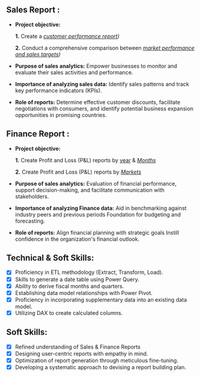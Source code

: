 ## Sales Report :


- **Project objective:** 

    **1.** Create a _[customer performance report](https://github.com/Sachu2908/Excel-Sales-Analytics/blob/main/Customer%20Performance%20Report.pdf))_ 

    **2.** Conduct a comprehensive comparison between _[market performance and sales targets](https://github.com/Sachu2908/Excel-Sales-Analytics/blob/main/Customer%20Performance%20Report.pdf))_

- **Purpose of sales analytics:** Empower businesses to monitor and evaluate their sales activities and performance.

- **Importance of analyzing sales data:** Identify sales patterns and track key performance indicators (KPIs).

- **Role of reports:** Determine effective customer discounts, facilitate negotiations with consumers, and identify potential business expansion opportunities in promising countries.


## Finance Report :

- **Project objective:** 

    **1.** Create Profit and Loss (P&L) reports by [year](https://github.com/Sachu2908/Excel-Sales-Analytics/blob/main/P%20%26%20L%20Statement%20by%20Fiscal%20Year.pdf) & _[Months](https://github.com/Sachu2908/Excel-Sales-Analytics/blob/main/P%20%26%20L%20Statement%20by%20months.pdf)_

   **2.** Create Profit and Loss (P&L) reports by _[Markets](https://github.com/KirandeepMarala/Excel-Sales_Analysis/blob/main/P%26L%20Statement%20by%20Markets.pdf)_

- **Purpose of sales analytics:** Evaluation of financial performance, support decision-making, and facilitate communication with stakeholders.

- **Importance of analyzing Finance data:** Aid in benchmarking against industry peers and previous periods Foundation for budgeting and forecasting.

- **Role of reports:** Align financial planning with strategic goals Instill confidence in the organization's financial outlook.


## Technical & Soft Skills:
- [x]	Proficiency in ETL methodology (Extract, Transform, Load).
- [x]	Skills to generate a date table using Power Query.
- [x]	Ability to derive fiscal months and quarters.
- [x]	Establishing data model relationships with Power Pivot.
- [x]	Proficiency in incorporating supplementary data into an existing data model.
- [x]	Utilizing DAX to create calculated columns.

## Soft Skills:
- [x]	Refined understanding of Sales & Finance Reports
- [x]	Designing user-centric reports with empathy in mind.
- [x]	Optimization of report generation through meticulous fine-tuning.
- [x]	Developing a systematic approach to devising a report building plan.
